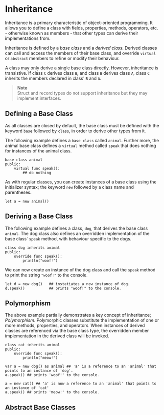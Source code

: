 # Inheritance

Inheritance is a primary characteristic of object-oriented programming. It allows you to define a class with fields, properties, methods, operators, etc. - otherwise known as members - that other types can derive their implementations from.

Inheritance is defined by a _base class_ and a _derived class_. Derived classes can call and access the members of their base class, and override `virtual` or `abstract` members to refine or modify their behaviour.

A class may only derive a single base class directly. However, inheritance is transistive. If class `C` derives class `B`, and class `B` derives class `A`, class `C` inherits the members declared in class' `B` and `A`.

> **Note** <br> Struct and record types do not support inheritance but they may implement interfaces.

## Defining a Base Class

As all classes are closed by default, the base class must be defined with the keyword `base` followed by `class`, in order to derive other types from it.

The following example defines a `base class` called `animal`. Further more, the animal base class defines a `virtual` method called `speak` that does nothing for instances of the animal class.

```rush
base class animal
public:
	virtual func speak():
		## do nothing
```

As with regular classes, you can create instances of a base class using the initializer syntax; the keyword `new` followed by a class name and parentheses.

```rush
let a = new animal()
```

## Deriving a Base Class

The following example defines a class, `dog`, that derives the base class `animal`. The dog class also defines an overridden implementation of the base class' `speak` method, with behaviour specific to the dogs.

```rush
class dog inherits animal
public:
	override func speak():
		println("woof!")
```

We can now create an instance of the dog class and call the `speak` method to print the string `"woof!"` to the console.

```rush
let d = new dog()	## instatiates a new instance of dog.
d.speak() 			## prints "woof!" to the console.
```

## Polymorphism

The above example partially demonstrates a key concept of inheritance; _Polymorphism_. Polymorphic classes substitute the implementation of one or more methods, properties, and operators. When instances of derived classes are referenced via the base class type, the overridden member implementation in the derived class will be invoked.

```rush
class cat inherits animal
public:
	override func speak():
		println("meow!")

var a = new dog() as animal ## 'a' is a reference to an 'animal' that points to an instance of 'dog'.
a.speak() ## prints 'woof!' to the console.

a = new cat() ## 'a' is now a reference to an 'animal' that points to an instance of 'cat'
a.speak() ## prints 'meow!' to the console.
```

## Abstract Base Classes